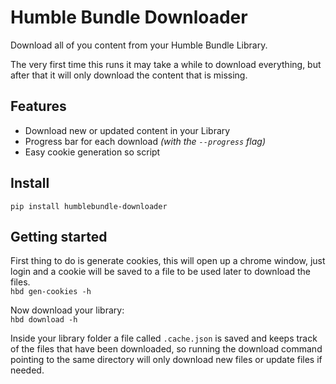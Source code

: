 # Humble Bundle Downloader
Download all of you content from your Humble Bundle Library.  

The very first time this runs it may take a while to download everything, but after that it will only download the content that is missing.  

## Features
- Download new or updated content in your Library
- Progress bar for each download _(with the `--progress` flag)_
- Easy cookie generation so script

## Install
`pip install humblebundle-downloader`


## Getting started
First thing to do is generate cookies, this will open up a chrome window, just login and a cookie will be saved to a file to be used later to download the files.  
`hbd gen-cookies -h`  

Now download your library:  
`hbd download -h`  

Inside your library folder a file called `.cache.json` is saved and keeps track of the files that have been downloaded, so running the download command pointing to the same directory will only download new files or update files if needed.

